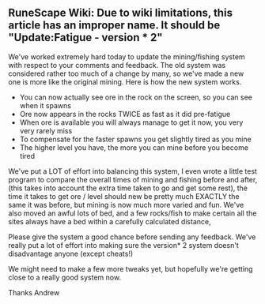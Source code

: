 ## **RuneScape Wiki:** Due to wiki limitations, this article has an improper name. It should be "Update:Fatigue - version \* 2"

We've worked extremely hard today to update the mining/fishing system with respect to your comments and feedback. The old system was considered rather too much of a change by many, so we've made a new one is more like the original mining. Here is how the new system works.

*   You can now actually see ore in the rock on the screen, so you can see when it spawns
*   Ore now appears in the rocks TWICE as fast as it did pre-fatigue
*   When ore is available you will always manage to get it now, you very very rarely miss
*   To compensate for the faster spawns you get slightly tired as you mine
*   The higher level you have, the more you can mine before you become tired

We've put a LOT of effort into balancing this system, I even wrote a little test program to compare the overall times of mining and fishing before and after, (this takes into account the extra time taken to go and get some rest), the time it takes to get ore / level should new be pretty much EXACTLY the same it was before, but mining is now much more varied and fun. We've also moved an awful lots of bed, and a few rocks/fish to make certain all the sites always have a bed within a carefully calculated distance,

Please give the system a good chance before sending any feedback. We've really put a lot of effort into making sure the version\* 2 system doesn't disadvantage anyone (except cheats!)

We might need to make a few more tweaks yet, but hopefully we're getting close to a really good system now.

Thanks Andrew
